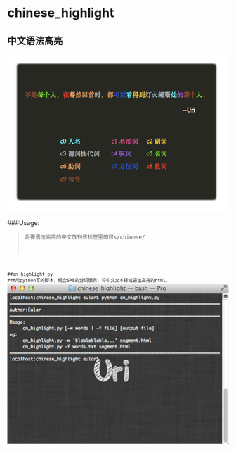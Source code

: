 chinese_highlight
=================
中文语法高亮
----------
![chinese_highlight.html](img/jietu.png)

###Usage:
><code><script type="text/javascript" src="http://paiplace.5gbfree.com/github/cn_highlight.js"></script></code>
><code><chinese>将要语法高亮的中文放到该标签里即可</chinese/<code>

##cn_highlight.py
###用python写的脚本，结合SAE的分词服务，将中文文本转成语法高亮的html。
![python usage](img/jietu2.png)
